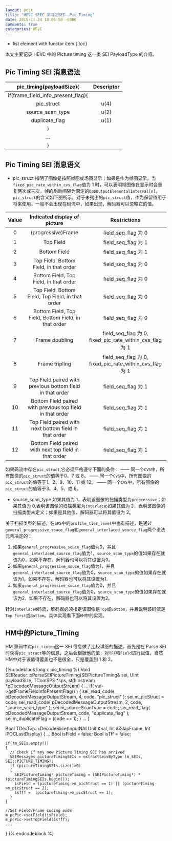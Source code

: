 ```yaml
---
layout: post
title: "HEVC SPEC 学习之SEI——Pic_Timing"
date: 2015-11-24 18:05:50 -0800
comments: true
categories: HEVC
---
```


* list element with functor item
{:toc}

本文主要记录 HEVC 中的 Picture timing 这一类 SEI PayloadType 的介绍。

<!--more-->

## Pic Timing SEI 消息语法

| pic_timing(payloadSize){ | Descriptor |
| :-----: | :-----: |
| if(frame_field_info_present_flag){| |
| pic_struct | u(4) |
| source_scan_type | u(2) |
| duplicate_flag | u(1) |
| } | |
| ... | |
| } | |

## Pic Timing SEI 消息语义

* pic_struct 指明了图像是按照帧图或场图显示；如果是作为帧图显示，当`fixed_pic_rate_within_cvs_flag`值为 1 时，可以表明帧图像在显示时会重复两次或三次，帧的刷新间隔为固定的`DpbOutputElementalInterval[n]`。
`pic_struct`的含义如下图所示。对于未列出的`pic_struct`值，作为保留值用于将来使用，一般不会出现在码流中，如果出现，解码器可以忽略它的值。  

| Value | Indicated display of picture | Restrictions | 
| :---: | :---: | :---: |
| 0   | (progressive)Frame | field_seq_flag 为 0 |
| 1   | Top Field | field_seq_flag 为 1 |
| 2   | Bottom Field | field_seq_flag 为 1 |
| 3   | Top Field, Bottom Field, in that order | field_seq_flag 为 0 |
| 4   | Bottom Field, Top Field, in that order | field_seq_flag 为 0 |
| 5   | Top Field, Bottom Field, Top Field, in that order | field_seq_flag 为 0 |
| 6   | Bottom Field, Top Field, Bottom Field, in that order | field_seq_flag 为 0 |
| 7   | Frame doubling | field_seq_flag 为 0, fixed_pic_rate_within_cvs_flag 为 1 |
| 8   | Frame tripling | field_seq_flag 为 0, fixed_pic_rate_within_cvs_flag 为 1 |
| 9   | Top Field paired with previous bottom field in that order | field_seq_flag 为 1 |
| 10  | Bottom Field paired with previous top field in that order | field_seq_flag 为 1 |
| 11  | Top Field paired with next bottom field in that order | field_seq_flag 为 1 |
| 12  | Bottom Field paired with next top field in that order | field_seq_flag 为 1 |

如果码流中存在`pic_struct`,它必须严格遵守下面的条件：
—— 同一个`CVS`中，所有图像的`pic_struct`的值等于0、7 或 8。
—— 同一个`CVS`中，所有图像的`pic_struct`的值等于1、2、9、10、11 或 12。
—— 同一个`CVS`中，所有图像的`pic_struct`的值等于3、4、5、或 6。

* source_scan_type 如果其值为 1，表明该图像的扫描类型为`progressive`；如果其值为 0,表明该图像的扫描类型为`interlace`;如果其值为 2，表明该图像的扫描类型未定义；如果是其他值，解码器可以将其值设为 2。  

关于扫描类型的描述，在`SPS`中的`profile_tier_level`中也有描述，是通过`general_progressive_souce_flag`和`general_interlaced_source_flag`两个语法元素决定的：  
1. 如果`general_progressive_souce_flag`值为0，并且`general_interlaced_source_flag`值为1，`source_scan_type`的值如果存在就该为0，如果不存在，解码器也可以将其设置为0。  
2. 如果`general_progressive_souce_flag`值为1，并且`general_interlaced_source_flag`值为0，`source_scan_type`的值如果存在就该为1，如果不存在，解码器也可以将其设置为1。  
3. 如果`general_progressive_souce_flag`值为0，并且`general_interlaced_source_flag`值为0，`source_scan_type`的值如果存在就该为2，如果不存在，解码器也可以将其设置为2。  

针对`interlaced`码流，解码器必须指定该图像是`Top`或`Bottom`，并且说明该码流是`Top First`或`Bottom`。具体实现看下面`HM`中的实现。  

## HM中的Picture_Timing  

HM 源码中对`pic_timing`这一 SEI 信息做了比较详细的描述，首先是在 Parse SEI 时获得`pic_struct`等的信息，之后会根据他的值，对`TFF`和`Field`进行赋值，当然HM中对于该值得覆盖也不是很全，只是覆盖到 1 和 2。  

{% codeblock lang:c pic_timing %}
Void SEIReader::xParseSEIPictureTiming(SEIPictureTiming& sei, UInt payloadSize, TComSPS *sps, std::ostream *pDecodedMessageOutputStream)
{
  ...
    if( vui->getFrameFieldInfoPresentFlag() )
    {
        sei_read_code( pDecodedMessageOutputStream, 4, code, "pic_struct" );             sei.m_picStruct            = code;
        sei_read_code( pDecodedMessageOutputStream, 2, code, "source_scan_type" );       sei.m_sourceScanType       = code;
        sei_read_flag( pDecodedMessageOutputStream,    code, "duplicate_flag" );         sei.m_duplicateFlag        = (code == 1);
    }
  ...
}

Bool TDecTop::xDecodeSlice(InputNALUnit &nal, Int &iSkipFrame, Int iPOCLastDisplay)
{
    ...
    Bool isField = false;
    Bool isTff = false;

    if(!m_SEIs.empty())
    {
      // Check if any new Picture Timing SEI has arrived
      SEIMessages pictureTimingSEIs = extractSeisByType (m_SEIs, SEI::PICTURE_TIMING);
      if (pictureTimingSEIs.size()>0)
      {
        SEIPictureTiming* pictureTiming = (SEIPictureTiming*) *(pictureTimingSEIs.begin());
        isField = (pictureTiming->m_picStruct == 1) || (pictureTiming->m_picStruct == 2);
        isTff =  (pictureTiming->m_picStruct == 1);
      }
    }

    //Set Field/Frame coding mode
    m_pcPic->setField(isField);
    m_pcPic->setTopField(isTff);
    ...
}
{% endcodeblock %}

